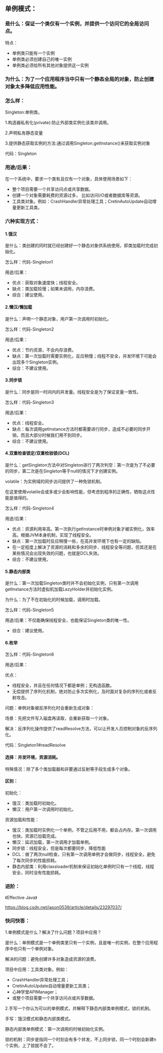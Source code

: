 ## 单例模式：

### 是什么：保证一个类仅有一个实例，并提供一个访问它的全局访问点。

特点：

- 单例类只能有一个实例
- 单例类必须创建自己的唯一实例
- 单例类必须给所有其他对象提供这一实例

### 为什么：为了一个应用程序当中只有一个静态全局的对象，防止创建对象太多降低应用性能。

### 怎么样：

Singleton:单例类。

1.构造器私有化(private):防止外部类实例化该类并调用。

2.声明私有静态变量

3.提供静态获取实例的方法:通过调用Singleton.getInstance()来获取实例对象

代码：Singleton

### 用途/后果：

在一个系统中，要求一个类有且仅有一个对象，具体使用场景如下：

* 整个项目需要一个共享访问点或共享数据。
* 创建一个对象需要耗费的资源过多， 比如访问I/O或者数据库等资源。
* 工具类对象。例如：CrashHandler异常处理工具；CretinAutoUpdate自动增量更新工具类。

### 六种实现方式：

#### 1.饿汉

是什么：类创建的同时就已经创建好一个静态对象供系统使用，即类加载时完成初始化。

怎么样：代码-Singleton1

用途/后果：

- 优点：获取对象速度快；线程安全。
- 缺点：类加载较慢；如果未调用，内存浪费。
- 综合：建议使用。

#### 2.懒汉/懒加载

是什么：声明一个静态对象，用户第一次调用时初始化。

怎么样：代码-Singleton2

用途/后果：

- 优点：节约资源，不会内存浪费。
- 缺点：第一次加载时需要实例化，反应稍慢；线程不安全，并发环境下可能会出现多个Singleton实例。
- 综合：不建议使用。

#### 3.同步锁

是什么：同步是同一时间内的并发量。线程安全是为了保证变量一致性。

怎么样：代码-Singleton3

用途/后果：

- 优点：线程安全。
- 缺点：每次调用getInstance方法时都需要进行同步，造成不必要的同步开销，而且大部分时候我们用不到同步。
- 综合：不建议使用。

#### 4.双重检查锁定/双重检验锁(DCL)

是什么：getSingleton方法中对Singleton进行了两次判空：第一次是为了不必要的同步，第二次是在Singleton等于null的情况下才创建实例。

volatile：为实例域的同步访问提供了一种免锁机制。

在这里使用volatile会或多或少会影响性能，但考虑到程序的正确性，牺牲这点性能是值得的。

怎么样：代码-Singleton4

用途/后果：

- 优点：资源利用率高。第一次执行getInstance时单例对象才被实例化，效率高。根据JVM本身机制，实现了线程安全。
- 缺点：第一次加载时反应稍慢一些，在高并发环境下也有一定的缺陷。
- 在一定程度上解决了资源的消耗和多余的同步、线程安全等问题，但其还是在某些情况会出现失效的问题，也就是DCL失效。
- 综合：不建议使用。

#### 5.静态内部类

是什么：第一次加载Singleton类时并不会初始化实例，只有第一次调用getInstance方法时虚拟机加载LazyHolder并初始化实例。

为什么：为了不在初始化的时候加载，调用时加载。

怎么样：代码-Singleton5

用途/后果：不仅能确保线程安全，也能保证Singleton类的唯一性。

- 综合：建议使用。

#### 6.枚举

怎么样：代码-Singleton6

用途/后果：

优点：

- 线程安全，并且在任何情况下都是单例；无构造函数。
- 无偿提供了序列化机制，绝对防止多次实例化，及时面对复杂的序列化或者反射攻击。

问题：单例对象被反序列化时会重新生成对象：

场景：先把文件写入磁盘再读取，会重新获取一个对象。

解决：反序列化操作提供了readResolve方法，可以让开发人员控制对象的反序列化。

代码：Singleton1#readResolve

#### 选择：并发环境，资源消耗。

特殊情况：除了多个类加载器和非要通过反射等手段生成多个对象。

#### 区别：

初始化：

- 饿汉：类加载时初始化。
- 懒汉：用户第一次调用时初始化。

资源加载和性能：

- 饿汉：类加载时实例化一个单例，不管之后用不用，都会占内存。第一次调用也快，资源已加载完成。
- 懒汉：延迟加载，第一次调用才加载单例。
- 同步锁：线程安全，但是每次都要同步，降低性能
- DCL：做了两次null检查，只有第一次调用单例才会做同步，线程安全，避免了每次同步的性能损耗。
- 静态内部类：利用classloader机制来保证初始化单例时只有一个线程，线程安全，同时没有性能损耗。

### 进阶：

《Effective Java》

https://blog.csdn.net/jason0539/article/details/23297037/

### 快问快答：

1.单例模式是什么？解决了什么问题？项目中应用？

是什么：单例模式是一个单例类里只有一个实例，且是唯一的实例，在整个应用程序中也只有一个单例对象。

解决的问题：避免创建许多对象造成资源的浪费。

项目中应用：工具类对象。例如：

- CrashHandler异常处理工具；
- CretinAutoUpdate自动增量更新工具类；
- 心神学堂APIManager；
- 或整个项目需要一个共享访问点或共享数据。

2.手写一个你认为可以的单例模式，并解释下静态内部类单例模式，锁的机制。

手写：饿汉模式和静态内部类模式。

静态内部类单例模式：第一次调用的时候初始化实例。

锁的机制：同步是指同一个时刻会有多个并发，不上同步锁，同一个时刻会新建n个实例，上了锁就不会了。

